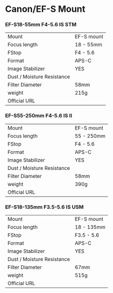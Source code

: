 # Canon/EF-S Mount

### EF-S18-55mm F4-5.6 IS STM
|  | |
| -- | -- |
| Mount  | EF-S mount |
| Focus length | 18 - 55mm |
| FStop | F4 - 5.6 |
| Format  | APS-C |
| Image Stabilizer  | YES  |
| Dust / Moisture Resistance |   |
| Filter Diameter | 58mm |
| weight | 215g |
| Official URL |  |

### EF-S55-250mm F4-5.6 IS II
|  | |
| -- | -- |
| Mount  | EF-S mount |
| Focus length | 55 - 250mm |
| FStop | F4 - 5.6 |
| Format  | APS-C |
| Image Stabilizer  | YES  |
| Dust / Moisture Resistance |   |
| Filter Diameter | 58mm |
| weight | 390g |
| Official URL |  |

### EF-S18-135mm F3.5-5.6 IS USM
|  | |
| -- | -- |
| Mount  | EF-S mount |
| Focus length | 18 - 135mm |
| FStop | F3.5 - 5.6 |
| Format  | APS-C |
| Image Stabilizer  | YES  |
| Dust / Moisture Resistance |   |
| Filter Diameter | 67mm |
| weight | 515g |
| Official URL |  |
